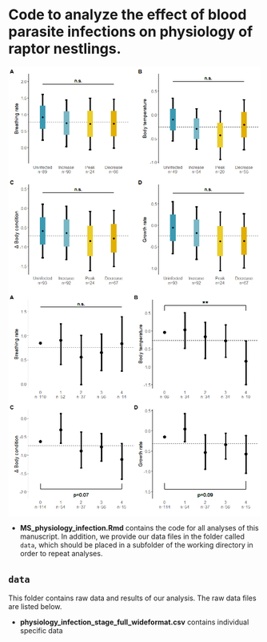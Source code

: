 # Code to analyze the effect of blood parasite infections on physiology of raptor nestlings. 

<img src="Figs/predicted_physio_param_infection_stages.png" style="display: block; margin: auto;" />

<img src="Figs/predicted_physio_param_infection_intensities.png" style="display: block; margin: auto;" />

-   **MS_physiology_infection.Rmd** contains the code for all analyses of this manuscript. In addition, we
    provide our data files in the folder called `data`, which should be
    placed in a subfolder of the working directory in order to repeat
    analyses.

## **`data`**

This folder contains raw data and results of our analysis. The raw data
files are listed below.

-   **physiology_infection_stage_full_wideformat.csv** contains individual specific data

